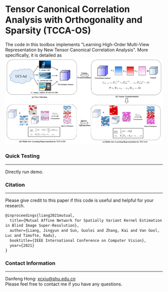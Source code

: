 # Tensor Canonical Correlation Analysis with Orthogonality and Sparsity (TCCA-OS)
The code in this toolbox implements "Learning High-Order Multi-View Representation by New Tensor Canonical Correlation Analysis". More specifically, it is detailed as
![alt text](./framework.png)

### Quick Testing
---------------------
Directly run demo.

### Citation
---------------------
Please give credit to this paper if this code is useful and helpful for your research.

    @inproceedings{liang2021mutual,
      title={Mutual Affine Network for Spatially Variant Kernel Estimation in Blind Image Super-Resolution},
      author={Liang, Jingyun and Sun, Guolei and Zhang, Kai and Van Gool, Luc and Timofte, Radu},
      booktitle={IEEE International Conference on Computer Vision},
      year={2021}
    }

### Contact Information
---------------------
Danfeng Hong: xcxiu@shu.edu.cn<br>
Please feel free to contact me if you have any questions.
